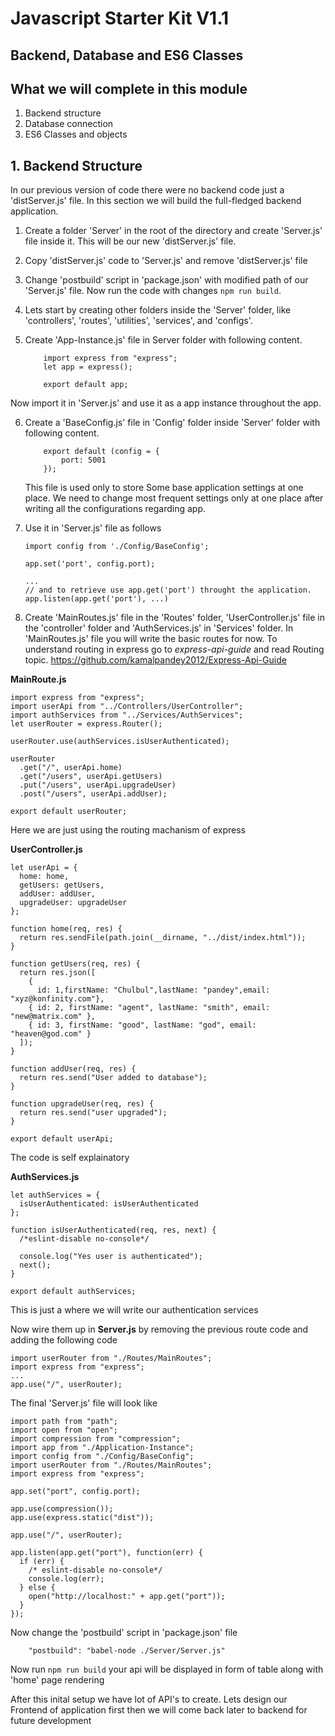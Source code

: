 # Javascript Starter Kit V1.1
## Backend, Database and ES6 Classes

## What we will complete in this module
1. Backend structure
2. Database connection 
3. ES6 Classes and objects

## 1. Backend Structure
In our previous version of code there were no backend code just a 'distServer.js' file. In this section we will build the full-fledged backend application. 

1. Create a folder 'Server' in the root of the directory and create 'Server.js' file inside it. This will be our new 'distServer.js' file. 
2. Copy 'distServer.js' code to 'Server.js' and remove 'distServer.js' file
3. Change 'postbuild' script in 'package.json' with modified path of our 'Server.js' file. Now run the code with changes `npm run build`. 
4. Lets start by creating other folders inside the 'Server' folder, like 'controllers', 'routes', 'utilities', 'services', and 'configs'.
5. Create 'App-Instance.js' file in Server folder with following content. 

	```
		import express from "express";
		let app = express();

		export default app;
	```
Now import it in 'Server.js' and use it as a app instance throughout the app.

6. Create a 'BaseConfig.js' file in 'Config' folder inside 'Server' folder with following content.

	```
		export default (config = {
  			port: 5001
		});

	```
	This file is used only to store Some base application settings at one place. We need to change most frequent settings only at one place after writing all the configurations regarding app. 
	
7. Use it in 'Server.js' file as follows
 	
 	```
 	import config from './Config/BaseConfig';
 	
 	app.set('port', config.port);
 	
 	...
 	// and to retrieve use app.get('port') throught the application.
 	app.listen(app.get('port'), ...)
 	
 	```

6. Create 'MainRoutes.js' file in the 'Routes' folder, 'UserController.js' file in the 'controller' folder and 'AuthServices.js' in 'Services' folder. In 'MainRoutes.js' file you will write the basic routes for now. To understand routing in express go to _express-api-guide_ and read Routing topic. https://github.com/kamalpandey2012/Express-Api-Guide

**MainRoute.js**

```
import express from "express";
import userApi from "../Controllers/UserController";
import authServices from "../Services/AuthServices";
let userRouter = express.Router();

userRouter.use(authServices.isUserAuthenticated);

userRouter
  .get("/", userApi.home)
  .get("/users", userApi.getUsers)
  .put("/users", userApi.upgradeUser)
  .post("/users", userApi.addUser);

export default userRouter;
```

Here we are just using the routing machanism of express

**UserController.js**

```
let userApi = {
  home: home,
  getUsers: getUsers,
  addUser: addUser,
  upgradeUser: upgradeUser
};

function home(req, res) {
  return res.sendFile(path.join(__dirname, "../dist/index.html"));
}

function getUsers(req, res) {
  return res.json([
    {
      id: 1,firstName: "Chulbul",lastName: "pandey",email: "xyz@konfinity.com"},
    { id: 2, firstName: "agent", lastName: "smith", email: "new@matrix.com" },
    { id: 3, firstName: "good", lastName: "god", email: "heaven@god.com" }
  ]);
}

function addUser(req, res) {
  return res.send("User added to database");
}

function upgradeUser(req, res) {
  return res.send("user upgraded");
}

export default userApi;

```

The code is self explainatory

**AuthServices.js**

```
let authServices = {
  isUserAuthenticated: isUserAuthenticated
};

function isUserAuthenticated(req, res, next) {
  /*eslint-disable no-console*/

  console.log("Yes user is authenticated");
  next();
}

export default authServices;
```
This is just a where we will write our authentication services

Now wire them up in **Server.js** by removing the previous route code and adding the following code

```
import userRouter from "./Routes/MainRoutes";
import express from "express";
...
app.use("/", userRouter);
```
The final 'Server.js' file will look like 

```
import path from "path";
import open from "open";
import compression from "compression";
import app from "./Application-Instance";
import config from "./Config/BaseConfig";
import userRouter from "./Routes/MainRoutes";
import express from "express";

app.set("port", config.port);

app.use(compression());
app.use(express.static("dist"));

app.use("/", userRouter);

app.listen(app.get("port"), function(err) {
  if (err) {
    /* eslint-disable no-console*/
    console.log(err);
  } else {
    open("http://localhost:" + app.get("port"));
  }
});
```

Now change the 'postbuild' script in 'package.json' file 

```
    "postbuild": "babel-node ./Server/Server.js" 
```

Now run `npm run build` your api will be displayed in form of table along with 'home' page rendering


After this inital setup we have lot of API's to create. Lets design our Frontend of application first then we will come back later to backend for future development

